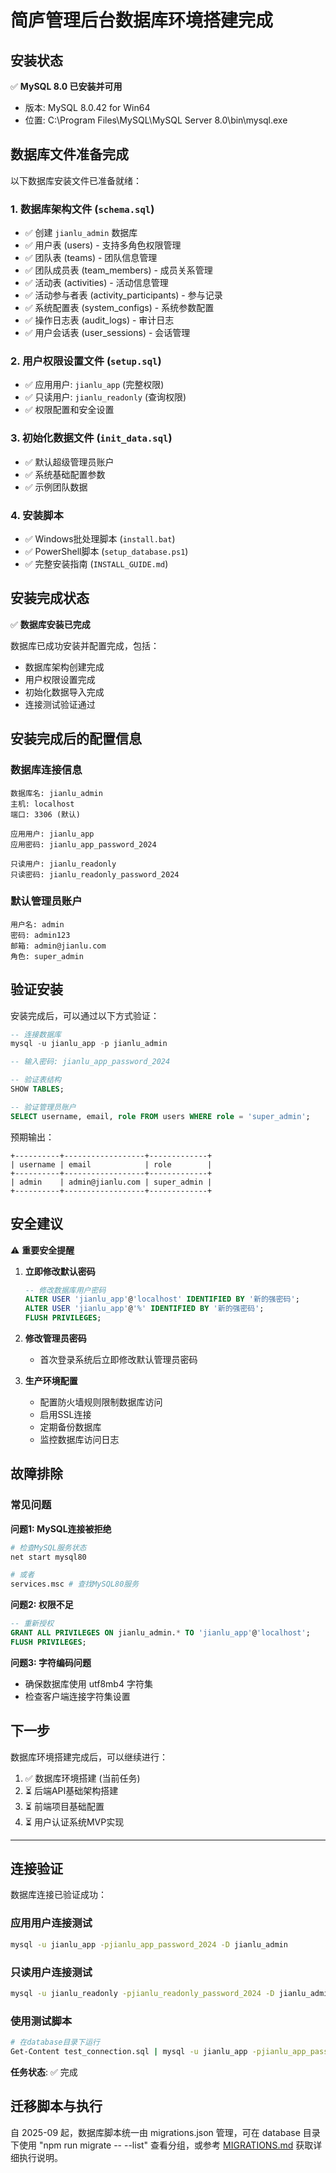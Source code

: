 # 简庐管理后台数据库环境搭建完成

## 安装状态

✅ **MySQL 8.0 已安装并可用**
- 版本: MySQL 8.0.42 for Win64
- 位置: C:\Program Files\MySQL\MySQL Server 8.0\bin\mysql.exe

## 数据库文件准备完成

以下数据库安装文件已准备就绪：

### 1. 数据库架构文件 (`schema.sql`)
- ✅ 创建 `jianlu_admin` 数据库
- ✅ 用户表 (users) - 支持多角色权限管理
- ✅ 团队表 (teams) - 团队信息管理
- ✅ 团队成员表 (team_members) - 成员关系管理
- ✅ 活动表 (activities) - 活动信息管理
- ✅ 活动参与者表 (activity_participants) - 参与记录
- ✅ 系统配置表 (system_configs) - 系统参数配置
- ✅ 操作日志表 (audit_logs) - 审计日志
- ✅ 用户会话表 (user_sessions) - 会话管理

### 2. 用户权限设置文件 (`setup.sql`)
- ✅ 应用用户: `jianlu_app` (完整权限)
- ✅ 只读用户: `jianlu_readonly` (查询权限)
- ✅ 权限配置和安全设置

### 3. 初始化数据文件 (`init_data.sql`)
- ✅ 默认超级管理员账户
- ✅ 系统基础配置参数
- ✅ 示例团队数据

### 4. 安装脚本
- ✅ Windows批处理脚本 (`install.bat`)
- ✅ PowerShell脚本 (`setup_database.ps1`)
- ✅ 完整安装指南 (`INSTALL_GUIDE.md`)

## 安装完成状态

✅ **数据库安装已完成**

数据库已成功安装并配置完成，包括：
- 数据库架构创建完成
- 用户权限设置完成  
- 初始化数据导入完成
- 连接测试验证通过

## 安装完成后的配置信息

### 数据库连接信息
```
数据库名: jianlu_admin
主机: localhost
端口: 3306 (默认)

应用用户: jianlu_app
应用密码: jianlu_app_password_2024

只读用户: jianlu_readonly
只读密码: jianlu_readonly_password_2024
```

### 默认管理员账户
```
用户名: admin
密码: admin123
邮箱: admin@jianlu.com
角色: super_admin
```

## 验证安装

安装完成后，可以通过以下方式验证：

```sql
-- 连接数据库
mysql -u jianlu_app -p jianlu_admin

-- 输入密码: jianlu_app_password_2024

-- 验证表结构
SHOW TABLES;

-- 验证管理员账户
SELECT username, email, role FROM users WHERE role = 'super_admin';
```

预期输出：
```
+----------+------------------+-------------+
| username | email            | role        |
+----------+------------------+-------------+
| admin    | admin@jianlu.com | super_admin |
+----------+------------------+-------------+
```

## 安全建议

⚠️ **重要安全提醒**

1. **立即修改默认密码**
   ```sql
   -- 修改数据库用户密码
   ALTER USER 'jianlu_app'@'localhost' IDENTIFIED BY '新的强密码';
   ALTER USER 'jianlu_app'@'%' IDENTIFIED BY '新的强密码';
   FLUSH PRIVILEGES;
   ```

2. **修改管理员密码**
   - 首次登录系统后立即修改默认管理员密码

3. **生产环境配置**
   - 配置防火墙规则限制数据库访问
   - 启用SSL连接
   - 定期备份数据库
   - 监控数据库访问日志

## 故障排除

### 常见问题

**问题1: MySQL连接被拒绝**
```bash
# 检查MySQL服务状态
net start mysql80

# 或者
services.msc # 查找MySQL80服务
```

**问题2: 权限不足**
```sql
-- 重新授权
GRANT ALL PRIVILEGES ON jianlu_admin.* TO 'jianlu_app'@'localhost';
FLUSH PRIVILEGES;
```

**问题3: 字符编码问题**
- 确保数据库使用 utf8mb4 字符集
- 检查客户端连接字符集设置

## 下一步

数据库环境搭建完成后，可以继续进行：

1. ✅ 数据库环境搭建 (当前任务)
2. ⏳ 后端API基础架构搭建
3. ⏳ 前端项目基础配置
4. ⏳ 用户认证系统MVP实现

---

## 连接验证

数据库连接已验证成功：

### 应用用户连接测试
```bash
mysql -u jianlu_app -pjianlu_app_password_2024 -D jianlu_admin
```

### 只读用户连接测试  
```bash
mysql -u jianlu_readonly -pjianlu_readonly_password_2024 -D jianlu_admin
```

### 使用测试脚本
```bash
# 在database目录下运行
Get-Content test_connection.sql | mysql -u jianlu_app -pjianlu_app_password_2024 -D jianlu_admin
```

**任务状态**: ✅ 完成

## 迁移脚本与执行

自 2025-09 起，数据库脚本统一由 migrations.json 管理，可在 database 目录下使用 "npm run migrate -- --list" 查看分组，或参考 [MIGRATIONS.md](./MIGRATIONS.md) 获取详细执行说明。
